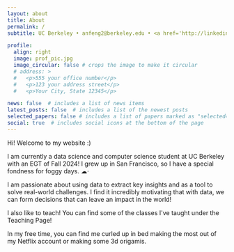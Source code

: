 ```yaml
---
layout: about
title: About
permalink: /
subtitle: UC Berkeley • anfeng2@berkeley.edu • <a href='http://linkedin.com/in/angelaxfeng'>linkedin.com/in/angelaxfeng</a>

profile:
  align: right
  image: prof_pic.jpg
  image_circular: false # crops the image to make it circular
  # address: >
  #   <p>555 your office number</p>
  #   <p>123 your address street</p>
  #   <p>Your City, State 12345</p>

news: false  # includes a list of news items
latest_posts: false  # includes a list of the newest posts
selected_papers: false # includes a list of papers marked as "selected={true}"
social: true  # includes social icons at the bottom of the page
---
```

Hi! Welcome to my website :) 

I am currently a data science and computer science student at UC Berkeley with an EGT of Fall 2024! I grew up in San Francisco, so I have a special fondness for foggy days. ☁︎⋅

I am passionate about using data to extract key insights and as a tool to solve real-world challenges. I find it incredibly motivating that with data, we can form decisions that can leave an impact in the world!

I also like to teach! You can find some of the classes I've taught under the Teaching Page!

In my free time, you can find me curled up in bed making the most out of my Netflix account or making some 3d origamis. 





<!-- Write your biography here. Tell the world about yourself. Link to your favorite [subreddit](http://reddit.com). You can put a picture in, too. The code is already in, just name your picture `prof_pic.jpg` and put it in the `img/` folder.

Put your address / P.O. box / other info right below your picture. You can also disable any of these elements by editing `profile` property of the YAML header of your `_pages/about.md`. Edit `_bibliography/papers.bib` and Jekyll will render your [publications page](/al-folio/publications/) automatically.

Link to your social media connections, too. This theme is set up to use [Font Awesome icons](http://fortawesome.github.io/Font-Awesome/) and [Academicons](https://jpswalsh.github.io/academicons/), like the ones below. Add your Facebook, Twitter, LinkedIn, Google Scholar, or just disable all of them. -->
